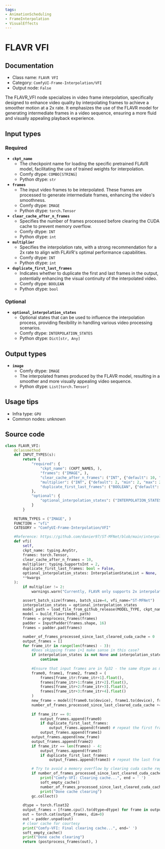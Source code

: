 ```yaml
---
tags:
- AnimationScheduling
- FrameInterpolation
- VisualEffects
---
```


# FLAVR VFI
## Documentation
- Class name: `FLAVR VFI`
- Category: `ComfyUI-Frame-Interpolation/VFI`
- Output node: `False`

The FLAVR_VFI node specializes in video frame interpolation, specifically designed to enhance video quality by interpolating frames to achieve a smoother motion at a 2x rate. It emphasizes the use of the FLAVR model for generating intermediate frames in a video sequence, ensuring a more fluid and visually appealing playback experience.
## Input types
### Required
- **`ckpt_name`**
    - The checkpoint name for loading the specific pretrained FLAVR model, facilitating the use of trained weights for interpolation.
    - Comfy dtype: `COMBO[STRING]`
    - Python dtype: `str`
- **`frames`**
    - The input video frames to be interpolated. These frames are processed to generate intermediate frames, enhancing the video's smoothness.
    - Comfy dtype: `IMAGE`
    - Python dtype: `torch.Tensor`
- **`clear_cache_after_n_frames`**
    - Specifies the number of frames processed before clearing the CUDA cache to prevent memory overflow.
    - Comfy dtype: `INT`
    - Python dtype: `int`
- **`multiplier`**
    - Specifies the interpolation rate, with a strong recommendation for a 2x rate to align with FLAVR's optimal performance capabilities.
    - Comfy dtype: `INT`
    - Python dtype: `int`
- **`duplicate_first_last_frames`**
    - Indicates whether to duplicate the first and last frames in the output, potentially enhancing the visual continuity of the interpolated video.
    - Comfy dtype: `BOOLEAN`
    - Python dtype: `bool`
### Optional
- **`optional_interpolation_states`**
    - Optional states that can be used to influence the interpolation process, providing flexibility in handling various video processing scenarios.
    - Comfy dtype: `INTERPOLATION_STATES`
    - Python dtype: `Dict[str, Any]`
## Output types
- **`image`**
    - Comfy dtype: `IMAGE`
    - The interpolated frames produced by the FLAVR model, resulting in a smoother and more visually appealing video sequence.
    - Python dtype: `List[torch.Tensor]`
## Usage tips
- Infra type: `GPU`
- Common nodes: unknown


## Source code
```python
class FLAVR_VFI:
    @classmethod
    def INPUT_TYPES(s):
        return {
            "required": {
                "ckpt_name": (CKPT_NAMES, ),
                "frames": ("IMAGE", ),
                "clear_cache_after_n_frames": ("INT", {"default": 10, "min": 1, "max": 1000}),
                "multiplier": ("INT", {"default": 2, "min": 2, "max": 2}), #TODO: Implement recursively invoking interpolator for multi-frame interpolation
                "duplicate_first_last_frames": ("BOOLEAN", {"default": False})
            },
            "optional": {
                "optional_interpolation_states": ("INTERPOLATION_STATES", )
            }
        }
    
    RETURN_TYPES = ("IMAGE", )
    FUNCTION = "vfi"
    CATEGORY = "ComfyUI-Frame-Interpolation/VFI"        

    #Reference: https://github.com/danier97/ST-MFNet/blob/main/interpolate_yuv.py#L93
    def vfi(
        self,
        ckpt_name: typing.AnyStr,
        frames: torch.Tensor,
        clear_cache_after_n_frames = 10,
        multiplier: typing.SupportsInt = 2,
        duplicate_first_last_frames: bool = False,
        optional_interpolation_states: InterpolationStateList = None,
        **kwargs
    ):
        if multiplier != 2:
            warnings.warn("Currently, FLAVR only supports 2x interpolation. The process will continue but please set multiplier=2 afterward")

        assert_batch_size(frames, batch_size=4, vfi_name="ST-MFNet")
        interpolation_states = optional_interpolation_states
        model_path = load_file_from_github_release(MODEL_TYPE, ckpt_name)
        model = build_flavr(model_path)
        frames = preprocess_frames(frames)
        padder = InputPadder(frames.shape, 16)
        frames = padder.pad(frames)

        number_of_frames_processed_since_last_cleared_cuda_cache = 0
        output_frames = []
        for frame_itr in range(len(frames) - 3):
            #Does skipping frame i+1 make sanse in this case?
            if interpolation_states is not None and interpolation_states.is_frame_skipped(frame_itr) and interpolation_states.is_frame_skipped(frame_itr + 1):
                continue
            
            #Ensure that input frames are in fp32 - the same dtype as model
            frame0, frame1, frame2, frame3 = (
                frames[frame_itr:frame_itr+1].float(),
                frames[frame_itr+1:frame_itr+2].float(), 
                frames[frame_itr+2:frame_itr+3].float(), 
                frames[frame_itr+3:frame_itr+4].float()
            )
            new_frame = model([frame0.to(device), frame1.to(device), frame2.to(device), frame3.to(device)])[0].detach().cpu()
            number_of_frames_processed_since_last_cleared_cuda_cache += 2
            
            if frame_itr == 0:
                output_frames.append(frame0)
                if duplicate_first_last_frames:
                    output_frames.append(frame0) # repeat the first frame
                output_frames.append(frame1)
            output_frames.append(new_frame)
            output_frames.append(frame2)
            if frame_itr == len(frames) - 4:
                output_frames.append(frame3)
                if duplicate_first_last_frames:
                    output_frames.append(frame3) # repeat the last frame

            # Try to avoid a memory overflow by clearing cuda cache regularly
            if number_of_frames_processed_since_last_cleared_cuda_cache >= clear_cache_after_n_frames:
                print("Comfy-VFI: Clearing cache...", end = ' ')
                soft_empty_cache()
                number_of_frames_processed_since_last_cleared_cuda_cache = 0
                print("Done cache clearing")
            gc.collect()
        
        dtype = torch.float32
        output_frames = [frame.cpu().to(dtype=dtype) for frame in output_frames] #Ensure all frames are in cpu
        out = torch.cat(output_frames, dim=0)
        out = padder.unpad(out)
        # clear cache for courtesy
        print("Comfy-VFI: Final clearing cache...", end=' ')
        soft_empty_cache()
        print("Done cache clearing")
        return (postprocess_frames(out), )

```
